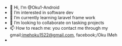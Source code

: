 - 👋 Hi, I’m @Oku1-Android
- 👀 I’m interested in software dev
- 🌱 I’m currently learning laravel frame work
- 💞️ I’m looking to collaborate on tasking projects
- 📫 How to reach me: you contact me through my gmail;imehoku1522@gmail.com, facebook;/Oku IMeh
- 

<!---
Oku1-Android/Oku1-Android is a ✨ special ✨ repository because its `README.md` (this file) appears on your GitHub profile.
You can click the Preview link to take a look at your changes.
--->
